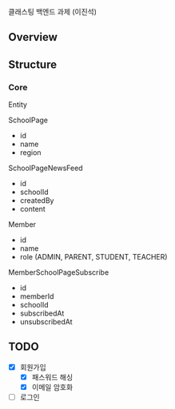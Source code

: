 클래스팅 백엔드 과제 (이진석)

## Overview

## Structure

### Core

Entity

SchoolPage

- id
- name
- region

SchoolPageNewsFeed

- id
- schoolId
- createdBy
- content

Member

- id
- name
- role (ADMIN, PARENT, STUDENT, TEACHER)

MemberSchoolPageSubscribe

- id
- memberId
- schoolId
- subscribedAt
- unsubscribedAt

## TODO

- [x] 회원가입
  - [x] 패스워드 해싱
  - [x] 이메일 암호화
- [ ] 로그인
